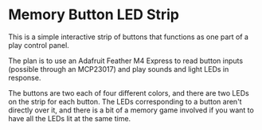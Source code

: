 # Memory Button LED Strip
This is a simple interactive strip of buttons that functions as one part of a play control panel.

The plan is to use an Adafruit Feather M4 Express to read button inputs (possible through an MCP23017) and play sounds and light LEDs in response.

The buttons are two each of four different colors, and there are two LEDs on the strip for each button.
The LEDs corresponding to a button aren't directly over it, and there is a bit of a memory game involved if you want to have all the LEDs lit at the same time.
